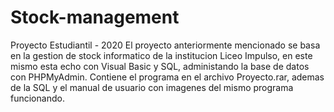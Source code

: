 # Stock-management
Proyecto Estudiantil - 2020
El proyecto anteriormente mencionado se basa en la gestion de stock informatico de la institucion Liceo Impulso, en este mismo esta echo con Visual Basic y SQL, administando la base de datos con PHPMyAdmin.
Contiene el programa en el archivo Proyecto.rar, ademas de la SQL y el manual de usuario con imagenes del mismo programa funcionando.
